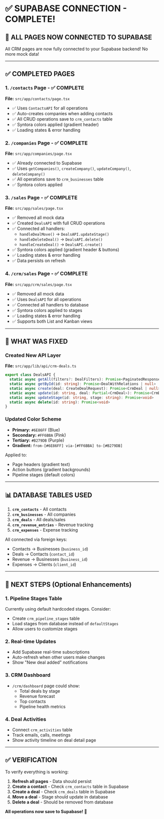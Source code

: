 # ✅ SUPABASE CONNECTION - COMPLETE!

## 🎉 **ALL PAGES NOW CONNECTED TO SUPABASE**

All CRM pages are now fully connected to your Supabase backend! No more mock data!

---

## ✅ **COMPLETED PAGES**

### 1. `/contacts` Page - **✅ COMPLETE**
**File:** `src/app/contacts/page.tsx`
- ✅ Uses `ContactsAPI` for all operations
- ✅ Auto-creates companies when adding contacts
- ✅ All CRUD operations save to `crm_contacts` table
- ✅ Syntora colors applied (gradient header)
- ✅ Loading states & error handling

### 2. `/companies` Page - **✅ COMPLETE**
**File:** `src/app/companies/page.tsx`
- ✅ Already connected to Supabase
- ✅ Uses `getCompanies()`, `createCompany()`, `updateCompany()`, `deleteCompany()`
- ✅ All operations save to `crm_businesses` table
- ✅ Syntora colors applied

### 3. `/sales` Page - **✅ COMPLETE**
**File:** `src/app/sales/page.tsx`
- ✅ Removed all mock data
- ✅ Created `DealsAPI` with full CRUD operations
- ✅ Connected all handlers:
  - `handleDealMove()` → `DealsAPI.updateStage()`
  - `handleDeleteDeal()` → `DealsAPI.delete()`
  - `handleCreateDeal()` → `DealsAPI.create()`
- ✅ Syntora colors applied (gradient header & buttons)
- ✅ Loading states & error handling
- ✅ Data persists on refresh

### 4. `/crm/sales` Page - **✅ COMPLETE**
**File:** `src/app/crm/sales/page.tsx`
- ✅ Removed all mock data
- ✅ Uses `DealsAPI` for all operations
- ✅ Connected all handlers to database
- ✅ Syntora colors applied to stages
- ✅ Loading states & error handling
- ✅ Supports both List and Kanban views

---

## 🔧 **WHAT WAS FIXED**

### **Created New API Layer**
**File:** `src/app/lib/api/crm-deals.ts`

```typescript
export class DealsAPI {
  static async getAll(filters?: DealFilters): Promise<PaginatedResponse<DealWithRelations>>
  static async getById(id: string): Promise<DealWithRelations | null>
  static async create(deal: CreateDealRequest): Promise<CrmDeal | null>
  static async update(id: string, deal: Partial<CrmDeal>): Promise<CrmDeal | null>
  static async updateStage(id: string, stage: string): Promise<void>
  static async delete(id: string): Promise<void>
}
```

### **Updated Color Scheme**
- **Primary:** `#6E86FF` (Blue)
- **Secondary:** `#FF6BBA` (Pink)
- **Tertiary:** `#B279DB` (Purple)
- **Gradient:** `from-[#6E86FF] via-[#FF6BBA] to-[#B279DB]`

Applied to:
- Page headers (gradient text)
- Action buttons (gradient backgrounds)
- Pipeline stages (default colors)

---

## 📊 **DATABASE TABLES USED**

1. **`crm_contacts`** - All contacts
2. **`crm_businesses`** - All companies
3. **`crm_deals`** - All deals/sales
4. **`crm_revenue_entries`** - Revenue tracking
5. **`crm_expenses`** - Expense tracking

All connected via foreign keys:
- Contacts → Businesses (`business_id`)
- Deals → Contacts (`contact_id`)
- Revenue → Businesses (`business_id`)
- Expenses → Clients (`client_id`)

---

## 🎯 **NEXT STEPS** (Optional Enhancements)

### 1. **Pipeline Stages Table**
Currently using default hardcoded stages. Consider:
- Create `crm_pipeline_stages` table
- Load stages from database instead of `defaultStages`
- Allow users to customize stages

### 2. **Real-time Updates**
- Add Supabase real-time subscriptions
- Auto-refresh when other users make changes
- Show "New deal added" notifications

### 3. **CRM Dashboard**
- `/crm/dashboard` page could show:
  - Total deals by stage
  - Revenue forecast
  - Top contacts
  - Pipeline health metrics

### 4. **Deal Activities**
- Connect `crm_activities` table
- Track emails, calls, meetings
- Show activity timeline on deal detail page

---

## ✅ **VERIFICATION**

To verify everything is working:

1. **Refresh all pages** - Data should persist
2. **Create a contact** - Check `crm_contacts` table in Supabase
3. **Create a deal** - Check `crm_deals` table in Supabase
4. **Move a deal** - Stage should update in database
5. **Delete a deal** - Should be removed from database

**All operations now save to Supabase! 🎉**
